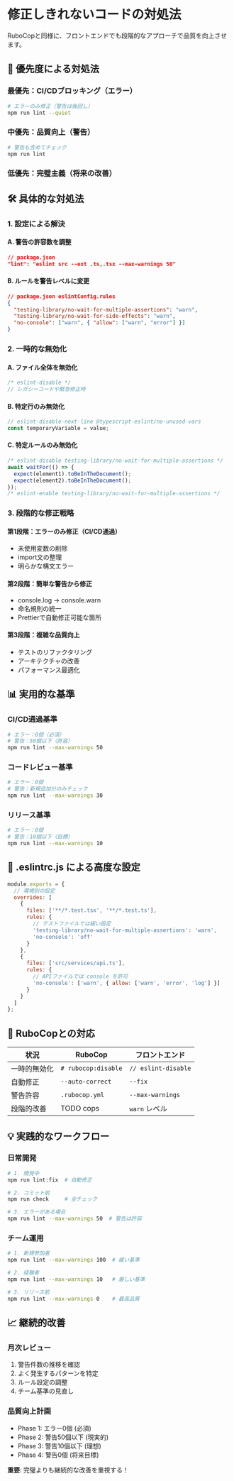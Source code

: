 # 修正しきれないコードの対処法

RuboCopと同様に、フロントエンドでも段階的なアプローチで品質を向上させます。

## 🎯 優先度による対処法

### 最優先：CI/CDブロッキング（エラー）
```bash
# エラーのみ修正（警告は後回し）
npm run lint --quiet
```

### 中優先：品質向上（警告）
```bash
# 警告も含めてチェック
npm run lint
```

### 低優先：完璧主義（将来の改善）

## 🛠 具体的な対処法

### 1. **設定による解決**

#### A. 警告の許容数を調整
```json
// package.json
"lint": "eslint src --ext .ts,.tsx --max-warnings 50"
```

#### B. ルールを警告レベルに変更
```json
// package.json eslintConfig.rules
{
  "testing-library/no-wait-for-multiple-assertions": "warn",
  "testing-library/no-wait-for-side-effects": "warn",
  "no-console": ["warn", { "allow": ["warn", "error"] }]
}
```

### 2. **一時的な無効化**

#### A. ファイル全体を無効化
```typescript
/* eslint-disable */
// レガシーコードや緊急修正時
```

#### B. 特定行のみ無効化
```typescript
// eslint-disable-next-line @typescript-eslint/no-unused-vars
const temporaryVariable = value;
```

#### C. 特定ルールのみ無効化
```typescript
/* eslint-disable testing-library/no-wait-for-multiple-assertions */
await waitFor(() => {
  expect(element1).toBeInTheDocument();
  expect(element2).toBeInTheDocument();
});
/* eslint-enable testing-library/no-wait-for-multiple-assertions */
```

### 3. **段階的な修正戦略**

#### 第1段階：エラーのみ修正（CI/CD通過）
- 未使用変数の削除
- import文の整理
- 明らかな構文エラー

#### 第2段階：簡単な警告から修正
- console.log → console.warn
- 命名規則の統一
- Prettierで自動修正可能な箇所

#### 第3段階：複雑な品質向上
- テストのリファクタリング
- アーキテクチャの改善
- パフォーマンス最適化

## 📊 実用的な基準

### CI/CD通過基準
```bash
# エラー：0個（必須）
# 警告：50個以下（許容）
npm run lint --max-warnings 50
```

### コードレビュー基準
```bash
# エラー：0個
# 警告：新規追加分のみチェック
npm run lint --max-warnings 30
```

### リリース基準
```bash
# エラー：0個
# 警告：10個以下（目標）
npm run lint --max-warnings 10
```

## 🔧 .eslintrc.js による高度な設定

```javascript
module.exports = {
  // 環境別の設定
  overrides: [
    {
      files: ['**/*.test.tsx', '**/*.test.ts'],
      rules: {
        // テストファイルでは緩い設定
        'testing-library/no-wait-for-multiple-assertions': 'warn',
        'no-console': 'off'
      }
    },
    {
      files: ['src/services/api.ts'],
      rules: {
        // APIファイルでは console を許可
        'no-console': ['warn', { allow: ['warn', 'error', 'log'] }]
      }
    }
  ]
};
```

## 🚀 RuboCopとの対応

| 状況 | RuboCop | フロントエンド |
|------|---------|---------------|
| 一時的無効化 | `# rubocop:disable` | `// eslint-disable` |
| 自動修正 | `--auto-correct` | `--fix` |
| 警告許容 | `.rubocop.yml` | `--max-warnings` |
| 段階的改善 | TODO cops | `warn` レベル |

## 💡 実践的なワークフロー

### 日常開発
```bash
# 1. 開発中
npm run lint:fix  # 自動修正

# 2. コミット前
npm run check     # 全チェック

# 3. エラーがある場合
npm run lint --max-warnings 50  # 警告は許容
```

### チーム運用
```bash
# 1. 新規参加者
npm run lint --max-warnings 100  # 緩い基準

# 2. 経験者
npm run lint --max-warnings 10   # 厳しい基準

# 3. リリース前
npm run lint --max-warnings 0    # 最高品質
```

## 📈 継続的改善

### 月次レビュー
1. 警告件数の推移を確認
2. よく発生するパターンを特定
3. ルール設定の調整
4. チーム基準の見直し

### 品質向上計画
- Phase 1: エラー0個 (必須)
- Phase 2: 警告50個以下 (現実的)
- Phase 3: 警告10個以下 (理想)
- Phase 4: 警告0個 (将来目標)

**重要**: 完璧よりも継続的な改善を重視する！ 